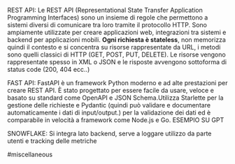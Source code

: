 REST API:
Le REST API (Representational State Transfer Application Programming Interfaces) sono un insieme di regole che permettono a sistemi diversi di comunicare tra loro tramite il protocollo HTTP. Sono ampiamente utilizzate per creare applicazioni web, integrazioni tra sistemi e backend per applicazioni mobili.
**Ogni richiesta è stateless**, non memorizza quindi il contesto e si concentra su risorse rappresentate da URL, i metodi sono quelli classici di HTTP (GET, POST, PUT, DELETE). Le risorse vengono rappresentate spesso in XML o JSON e le risposte avvengono sottoforma di status code (200, 404 ecc..)

FAST API:
FastAPI è un framework Python moderno e ad alte prestazioni per creare REST API. È stato progettato per essere facile da usare, veloce e basato su standard come OpenAPI e JSON Schema.Utilizza Starlette per la gestione delle richieste e Pydantic (quindi può validare e documentare automaticamente i dati di input/output.) per la validazione dei dati ed è comparabile in velocità a framework come Node.js e Go.
ESEMPIO SU GPT

SNOWFLAKE:
Si integra lato backend, serve a loggare utilizzo da parte utenti e tracking delle metriche

#miscellaneous 